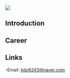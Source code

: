 <img src="https://capsule-render.vercel.app/api?type=rect&color=timeAuto&height=290&section=header&text=DamWoo's\nprofile%20&fontSize=80" />

## Introduction

## Career

## Links
-Email: kdo6243@naver.com
<!--
**KimDamWoo/KimDamWoo** is a ✨ _special_ ✨ repository because its `README.md` (this file) appears on your GitHub profile.

Here are some ideas to get you started:

- 🔭 I’m currently working on ...
- 🌱 I’m currently learning ...
- 👯 I’m looking to collaborate on ...
- 🤔 I’m looking for help with ...
- 💬 Ask me about ...
- 📫 How to reach me: ...
- 😄 Pronouns: ...
- ⚡ Fun fact: ...
-->
